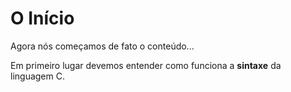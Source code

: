 # O Início

Agora nós começamos de fato o conteúdo...

Em primeiro lugar devemos entender como funciona a <b>sintaxe</b> da linguagem C.

